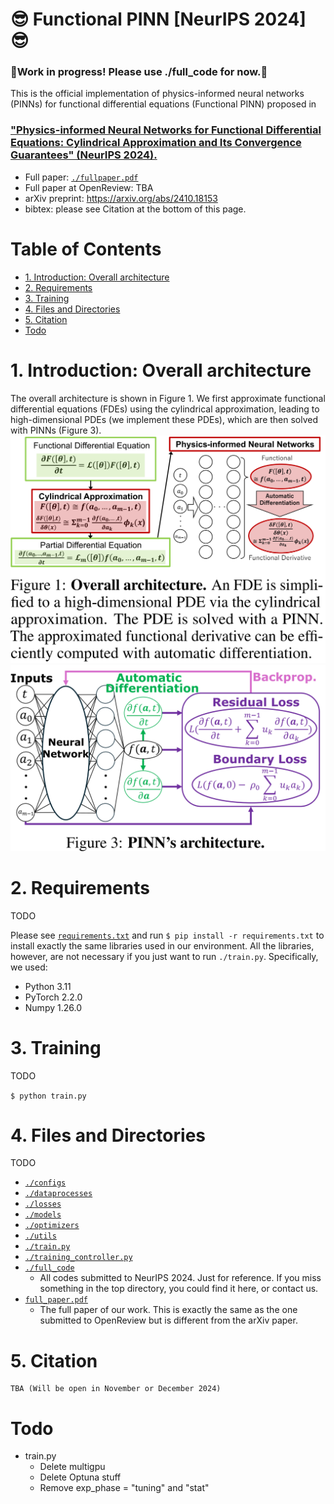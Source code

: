 # 😎 Functional PINN [NeurIPS 2024] 😎 <!-- omit in toc -->
<!-- 
Table of contents: https://qiita.com/eyuta/items/b1a53f3da8c5f8e7f41d  
NeurIPS code guidelines: https://github.com/paperswithcode/releasing-research-code   
-->

### 🌟Work in progress! Please use ./full_code for now.🌟 <!-- omit in toc -->

This is the official implementation of physics-informed neural networks (PINNs) for functional differential equations (Functional PINN) proposed in


### ["Physics-informed Neural Networks for Functional Differential Equations: Cylindrical Approximation and Its Convergence Guarantees" (NeurIPS 2024).](./full_paper.pdf) <!-- omit in toc -->

- Full paper: [`./fullpaper.pdf`](./full_paper.pdf)
- Full paper at OpenReview: TBA
- arXiv preprint: https://arxiv.org/abs/2410.18153
- bibtex: please see Citation at the bottom of this page.

# Table of Contents <!-- omit in toc -->

- [1. Introduction: Overall architecture](#1-introduction-overall-architecture)
- [2. Requirements](#2-requirements)
- [3. Training](#3-training)
- [4. Files and Directories](#4-files-and-directories)
- [5. Citation](#5-citation)
- [Todo](#todo)

# 1. Introduction: Overall architecture

The overall architecture is shown in Figure 1.
We first approximate functional differential equations (FDEs) using the cylindrical approximation, leading to high-dimensional PDEs (we implement these PDEs), which are then solved with PINNs (Figure 3).
![Overall architecture](./imgs/figure1.png)
![PINN](./imgs/figure3.png)

# 2. Requirements

TODO

Please see [`requirements.txt`](./requirements.txt) and run `$ pip install -r requirements.txt` to install exactly the same libraries used in our environment. All the libraries, however, are not necessary if you just want to run `./train.py`. Specifically, we used:

- Python 3.11
- PyTorch 2.2.0
- Numpy 1.26.0

# 3. Training

TODO

`$ python train.py`

# 4. Files and Directories

TODO

- [`./configs`](./configs)
- [`./dataprocesses`](./dataprocesses)
- [`./losses`](./losses)
- [`./models`](./models)
- [`./optimizers`](./optimizers)
- [`./utils`](./utils)
- [`./train.py`](./train.py)
- [`./training_controller.py`](./training_controller.py)
- [`./full_code`](./full_code)
  - All codes submitted to NeurIPS 2024. Just for reference. If you miss something in the top directory, you could find it here, or contact us.
- [`full_paper.pdf`](./full_paper.pdf)
  - The full paper of our work. This is exactly the same as the one submitted to OpenReview but is different from the arXiv paper.

# 5. Citation

```
TBA (Will be open in November or December 2024)
```



# Todo
- train.py
  - Delete multigpu
  - Delete Optuna stuff
  - Remove exp_phase = "tuning" and "stat"